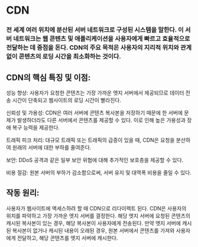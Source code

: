 # CDN
### 전 세계 여러 위치에 분산된 서버 네트워크로 구성된 시스템을 말한다. 이 서버 네트워크는 웹 콘텐츠 및 애플리케이션을 사용자에게 빠르고 효율적으로 전달하는 데 중점을 돈다. CDN의 주요 목적은 사용자의 지리적 위치와 관계없이 콘텐츠의 로딩 시간을 최소화하는 것이다.

## CDN의 핵심 특징 및 이점:

성능 향상: 사용자가 요청한 콘텐츠는 가장 가까운 엣지 서버에서 제공되므로 데이터 전송 시간이 단축되고 웹사이트의 로딩 시간이 빨라진다.

신뢰성 및 가용성: CDN은 여러 서버에 콘텐츠 복사본을 저장하기 때문에 한 서버에 문제가 발생하더라도 다른 서버에서 콘텐츠를 제공할 수 있다. 이로 인해 높은 가용성과 장애 복구 능력을 제공한다.

트래픽 피크 처리: 대규모 트래픽 또는 트래픽의 급증이 있을 때, CDN은 요청을 분산하여 원래의 서버에 대한 부하를 줄여준다.

보안: DDoS 공격과 같은 일부 보안 위협에 대해 추가적인 보호층을 제공할 수 있다.

비용 절감: 원본 서버의 부하가 감소함으로써, 서버 유지 및 대역폭 비용을 줄일 수 있다.

## 작동 원리:
사용자가 웹사이트에 액세스하려 할 때 CDN으로 리다이렉트 된다.
CDN은 사용자의 위치를 파악하고 가장 가까운 엣지 서버를 결정한다.
해당 엣지 서버에 요청된 콘텐츠의 캐시된 복사본이 있는 경우, 해당 복사본이 사용자에게 전송된다.
만약 엣지 서버에 캐시된 복사본이 없거나 캐시된 내용이 오래된 경우, 원본 서버에서 콘텐츠를 가져와 사용자에게 전달하고, 해당 콘텐츠를 엣지 서버에 캐시한다.
